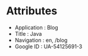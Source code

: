 # Attributes

- Application : Blog
- Title       : Java
- Navigation  : en, /blog
- Google ID   : UA-54125691-3